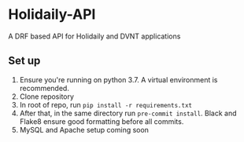 # Holidaily-API
A DRF based API for Holidaily and DVNT applications

## Set up
1. Ensure you're running on python 3.7. A virtual environment is recommended.
2. Clone repository
3. In root of repo, run `pip install -r requirements.txt`
4. After that, in the same directory run `pre-commit install`. Black and Flake8 ensure good formatting before all commits.
5. MySQL and Apache setup coming soon